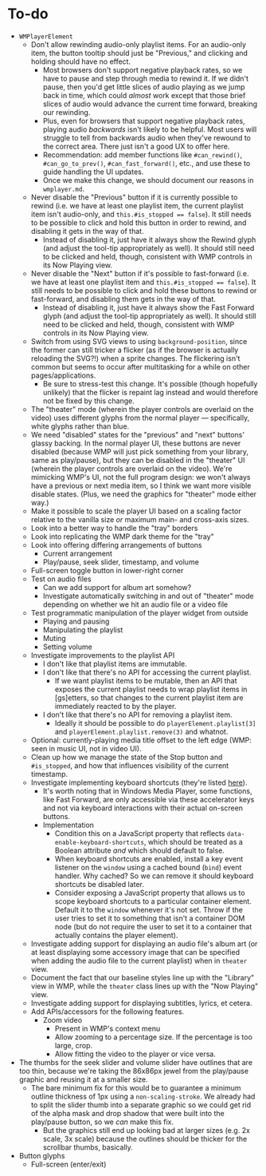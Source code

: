 
# To-do

* `WMPlayerElement`
  * Don't allow rewinding audio-only playlist items. For an audio-only item, the button tooltip should just be "Previous," and clicking and holding should have no effect.
    * Most browsers don't support negative playback rates, so we have to pause and step through media to rewind it. If we didn't pause, then you'd get little slices of audio playing as we jump back in time, which could *almost* work except that those brief slices of audio would advance the current time forward, breaking our rewinding.
    * Plus, even for browsers that support negative playback rates, playing audio *backwards* isn't likely to be helpful. Most users will struggle to tell from backwards audio when they've rewound to the correct area. There just isn't a good UX to offer here.
    * Recommendation: add member functions like `#can_rewind()`, `#can_go_to_prev()`, `#can_fast_forward()`, etc., and use these to guide handling the UI updates.
    * Once we make this change, we should document our reasons in `wmplayer.md`.
  * Never disable the "Previous" button if it is currently possible to rewind (i.e. we have at least one playlist item, the current playlist item isn't audio-only, and `this.#is_stopped == false`). It still needs to be possible to click and hold this button in order to rewind, and disabling it gets in the way of that.
    * Instead of disabling it, just have it always show the Rewind glyph (and adjust the tool-tip appropriately as well). It should still need to be clicked and held, though, consistent with WMP controls in its Now Playing view.
  * Never disable the "Next" button if it's possible to fast-forward (i.e. we have at least one playlist item and `this.#is_stopped == false`). It still needs to be possible to click and hold these buttons to rewind or fast-forward, and disabling them gets in the way of that.
    * Instead of disabling it, just have it always show the Fast Forward glyph (and adjust the tool-tip appropriately as well). It should still need to be clicked and held, though, consistent with WMP controls in its Now Playing view.
  * Switch from using SVG views to using `background-position`, since the former can still tricker a flicker (as if the browser is actually reloading the SVG?!) when a sprite changes. The flickering isn't common but seems to occur after multitasking for a while on other pages/applications.
    * Be sure to stress-test this change. It's possible (though hopefully unlikely) that the flicker is repaint lag instead and would therefore not be fixed by this change.
  * The "theater" mode (wherein the player controls are overlaid on the video) uses different glyphs from the normal player &mdash; specifically, white glyphs rather than blue.
  * We need "disabled" states for the "previous" and "next" buttons' glassy backing. In the normal player UI, these buttons are never disabled (because WMP will just pick something from your library, same as play/pause), but they can be disabled in the "theater" UI  (wherein the player controls are overlaid on the video). We're mimicking WMP's UI, not the full program design: we won't always have a previous or next media item, so I think we want more visible disable states. (Plus, we need the graphics for "theater" mode either way.)
  * Make it possible to scale the player UI based on a scaling factor relative to the vanilla size *or* maximum main- and cross-axis sizes.
  * Look into a better way to handle the "tray" borders
  * Look into replicating the WMP dark theme for the "tray"
  * Look into offering differing arrangements of buttons
    * Current arrangement
    * Play/pause, seek slider, timestamp, and volume
  * Full-screen toggle button in lower-right corner
  * Test on audio files
    * Can we add support for album art somehow?
    * Investigate automatically switching in and out of "theater" mode depending on whether we hit an audio file or a video file
  * Test programmatic manipulation of the player widget from outside
    * Playing and pausing
    * Manipulating the playlist
    * Muting
    * Setting volume
  * Investigate improvements to the playlist API
    * I don't like that playlist items are immutable.
    * I don't like that there's no API for accessing the current playlist.
      * If we want playlist items to be mutable, then an API that exposes the current playlist needs to wrap playlist items in [gs]etters, so that changes to the current playlist item are immediately reacted to by the player.
    * I don't like that there's no API for removing a playlist item.
      * Ideally it should be possible to do `playerElement.playlist[3]` and `playerElement.playlist.remove(3)` and whatnot.
  * Optional: currently-playing media title offset to the left edge (WMP: seen in music UI, not in video UI).
  * Clean up how we manage the state of the Stop button and `#is_stopped`, and how that influences visibility of the current timestamp.
  * Investigate implementing keyboard shortcuts (they're listed [here](https://www.instructables.com/Keyboard-Shortcuts-for-Windows-Media-Player/)).
    * It's worth noting that in Windows Media Player, some functions, like Fast Forward, are only accessible via these accelerator keys and not via keyboard interactions with their actual on-screen buttons.
    * Implementation
      * Condition this on a JavaScript property that reflects `data-enable-keyboard-shortcuts`, which should be treated as a Boolean attribute *and* which should default to false.
      * When keyboard shortcuts are enabled, install a key event listener on the `window` using a cached bound (`bind`) event handler. Why cached? So we can remove it should keyboard shortcuts be disabled later.
      * Consider exposing a JavaScript property that allows us to scope keyboard shortcuts to a particular container element. Default it to the `window` whenever it's not set. Throw if the user tries to set it to something that isn't a container DOM node (but do not require the user to set it to a container that actually contains the player element).
  * Investigate adding support for displaying an audio file's album art (or at least displaying some accessory image that can be specified when adding the audio file to the current playlist) when in `theater` view.
  * Document the fact that our baseline styles line up with the "Library" view in WMP, while the `theater` class lines up with the "Now Playing" view.
  * Investigate adding support for displaying subtitles, lyrics, et cetera.
  * Add APIs/accessors for the following features.
    * Zoom video
      * Present in WMP's context menu
      * Allow zooming to a percentage size. If the percentage is too large, crop.
      * Allow fitting the video to the player or vice versa.
* The thumbs for the seek slider and volume slider have outlines that are too thin, because we're taking the 86x86px jewel from the play/pause graphic and reusing it at a smaller size.
  * The bare minimum fix for this would be to guarantee a minimum outline thickness of 1px using a `non-scaling-stroke`. We already had to split the slider thumb into a separate graphic so we could get rid of the alpha mask and drop shadow that were built into the play/pause button, so we *can* make this fix.
    * But the graphics still end up looking bad at larger sizes (e.g. 2x scale, 3x scale) because the outlines should be thicker for the scrollbar thumbs, basically.
* Button glyphs
  * Full-screen (enter/exit)
